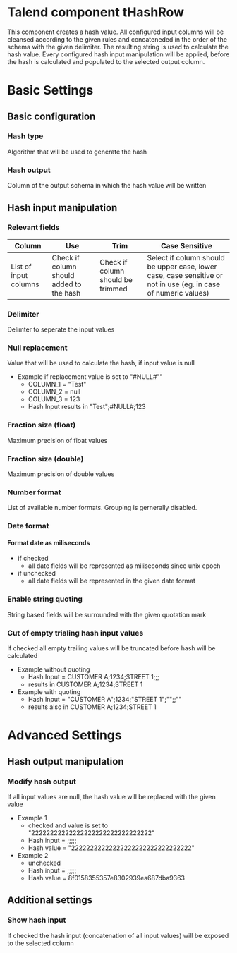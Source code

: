 # Talend component tHashRow
This component creates a hash value. All configured input columns will be cleansed according to the given rules and concateneded in the order of the schema with the given delimiter. The resulting string is used to calculate the hash value. Every configured hash input manipulation will be applied, before the hash is calculated and populated to the selected output column.

# Basic Settings

## Basic configuration 
### Hash type
Algorithm that will be used to generate the hash 

### Hash output
Column of the output schema in which the hash value will be written

## Hash input manipulation

### Relevant fields

|Column|Use|Trim|Case Sensitive|
|------|---|----|--------------|
|List of input columns| Check if column should added to the hash| Check if column should be trimmed| Select if column should be upper case, lower case, case sensitive or not in use (eg. in case of numeric values)

### Delimiter
Delimter to seperate the input values

### Null replacement
Value that will be used to calculate the hash, if input value is null
- Example if replacement value is set to "#NULL#""
    + COLUMN_1 = "Test"
    + COLUMN_2 = null
    + COLUMN_3 = 123
    + Hash Input results in "Test";#NULL#;123 

### Fraction size (float)
Maximum precision of float values

### Fraction size (double)
Maximum precision of double values

### Number format
List of available number formats. Grouping is gernerally disabled. 

### Date format
#### Format date as miliseconds
- if checked
    + all date fields will be represented as miliseconds since unix epoch
- if unchecked
    + all date fields will be represented in the given date format 

### Enable string quoting
String based fields will be surrounded with the given quotation mark

### Cut of empty trialing hash input values
If checked all empty trailing values will be truncated before hash will be calculated
- Example without quoting
    + Hash Input = CUSTOMER A;1234;STREET 1;;;
    + results in CUSTOMER A;1234;STREET 1
- Example with quoting
    + Hash Input = "CUSTOMER A";1234;"STREET 1";"";;""
    + results also in CUSTOMER A;1234;STREET 1

# Advanced Settings

## Hash output manipulation
### Modify hash output
If all input values are null, the hash value will be replaced with the given value 
- Example 1 
    + checked and value is set to "22222222222222222222222222222222"
    + Hash input = ;;;;;
    + Hash value = "22222222222222222222222222222222"
- Example 2
    + unchecked
    + Hash input = ;;;;;
    + Hash value = 8f0158355357e8302939ea687dba9363

## Additional settings
### Show hash input
If checked the hash input (concatenation of all input values) will be exposed to the selected column

